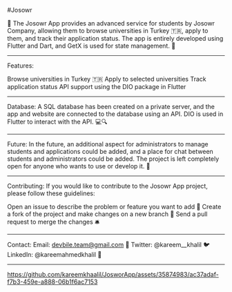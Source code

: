 #Josowr

📱 The Josowr App provides an advanced service for students by Josowr Company, allowing them to browse universities in Turkey 🇹🇷, apply to them, and track their application status. The app is entirely developed using Flutter and Dart, and GetX is used for state management. 🚀
___________________________________________

Features:

Browse universities in Turkey 🇹🇷
Apply to selected universities
Track application status
API support using the DIO package in Flutter
___________________________________________

Database:
A SQL database has been created on a private server, and the app and website are connected to the database using an API. DIO is used in Flutter to interact with the API. 💻🔍
___________________________________________

Future:
In the future, an additional aspect for administrators to manage students and applications could be added, and a place for chat between students and administrators could be added. The project is left completely open for anyone who wants to use or develop it. 🌟
___________________________________________

Contributing:
If you would like to contribute to the Josowr App project, please follow these guidelines:

Open an issue to describe the problem or feature you want to add 📝
Create a fork of the project and make changes on a new branch 🌿
Send a pull request to merge the changes 🛎️
___________________________________________
Contact:
Email: devbile.team@gmail.com 📧
Twitter: @kareem__khalil 🐦
LinkedIn: @kareemahmedkhalil 💼
___________________________________________


https://github.com/kareemkhaalil/JosworApp/assets/35874983/ac37adaf-f7b3-459e-a888-06b1f6ac7153

